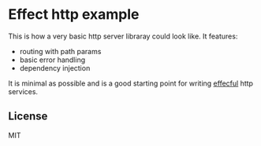 # Effect http example

This is how a very basic http server libraray could look like. It features: 
* routing with path params
* basic error handling
* dependency injection

It is minimal as possible and is a good starting point for writing [effecful](https://www.effect.website/) http services.

## License

MIT